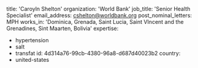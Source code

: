 title: 'Caroyln Shelton'
organization: 'World Bank'
job_title: 'Senior Health Specialist'
email_address: cshelton@worldbank.org
post_nominal_letters: MPH
works_in: 'Dominica, Grenada, Saint Lucia, Saint VIncent and the Grenadines, Sint Maarten, Bolivia'
expertise:
  - hypertension
  - salt
  - transfat
id: 4d314a76-99cb-4380-96a8-d687d40023b2
country:
  - united-states
